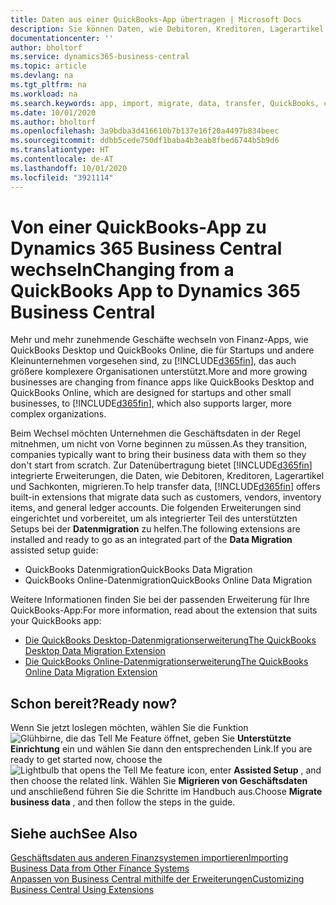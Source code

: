 ```yaml
---
title: Daten aus einer QuickBooks-App übertragen | Microsoft Docs
description: Sie können Daten, wie Debitoren, Kreditoren, Lagerartikel und Sachkonten aus QuickBooks-Apps auf Business Central migrieren.
documentationcenter: ''
author: bholtorf
ms.service: dynamics365-business-central
ms.topic: article
ms.devlang: na
ms.tgt_pltfrm: na
ms.workload: na
ms.search.keywords: app, import, migrate, data, transfer, QuickBooks, customize
ms.date: 10/01/2020
ms.author: bholtorf
ms.openlocfilehash: 3a9bdba3d416610b7b137e16f20a4497b834beec
ms.sourcegitcommit: ddbb5cede750df1baba4b3eab8fbed6744b5b9d6
ms.translationtype: HT
ms.contentlocale: de-AT
ms.lasthandoff: 10/01/2020
ms.locfileid: "3921114"
---
```

# <a name="changing-from-a-quickbooks-app-to-dynamics-365-business-central"></a><span data-ttu-id="133ec-103">Von einer QuickBooks-App zu Dynamics 365 Business Central wechseln</span><span class="sxs-lookup"><span data-stu-id="133ec-103">Changing from a QuickBooks App to Dynamics 365 Business Central</span></span>
<span data-ttu-id="133ec-104">Mehr und mehr zunehmende Geschäfte wechseln von Finanz-Apps, wie QuickBooks Desktop und QuickBooks Online, die für Startups und andere Kleinunternehmen vorgesehen sind, zu [!INCLUDE[d365fin](includes/d365fin_md.md)], das auch größere komplexere Organisationen unterstützt.</span><span class="sxs-lookup"><span data-stu-id="133ec-104">More and more growing businesses are changing from finance apps like QuickBooks Desktop and QuickBooks Online, which are designed for startups and other small businesses, to [!INCLUDE[d365fin](includes/d365fin_md.md)], which also supports larger, more complex organizations.</span></span> 

<span data-ttu-id="133ec-105">Beim Wechsel möchten Unternehmen die Geschäftsdaten in der Regel mitnehmen, um nicht von Vorne beginnen zu müssen.</span><span class="sxs-lookup"><span data-stu-id="133ec-105">As they transition, companies typically want to bring their business data with them so they don't start from scratch.</span></span> <span data-ttu-id="133ec-106">Zur Datenübertragung bietet [!INCLUDE[d365fin](includes/d365fin_md.md)] integrierte Erweiterungen, die Daten, wie Debitoren, Kreditoren, Lagerartikel und Sachkonten, migrieren.</span><span class="sxs-lookup"><span data-stu-id="133ec-106">To help transfer data, [!INCLUDE[d365fin](includes/d365fin_md.md)] offers built-in extensions that migrate data such as customers, vendors, inventory items, and general ledger accounts.</span></span> <span data-ttu-id="133ec-107">Die folgenden Erweiterungen sind eingerichtet und vorbereitet, um als integrierter Teil des unterstützten Setups bei der **Datenmigration** zu helfen.</span><span class="sxs-lookup"><span data-stu-id="133ec-107">The following extensions are installed and ready to go as an integrated part of the **Data Migration** assisted setup guide:</span></span>

* <span data-ttu-id="133ec-108">QuickBooks Datenmigration</span><span class="sxs-lookup"><span data-stu-id="133ec-108">QuickBooks Data Migration</span></span> 
* <span data-ttu-id="133ec-109">QuickBooks Online-Datenmigration</span><span class="sxs-lookup"><span data-stu-id="133ec-109">QuickBooks Online Data Migration</span></span>

<span data-ttu-id="133ec-110">Weitere Informationen finden Sie bei der passenden Erweiterung für Ihre QuickBooks-App:</span><span class="sxs-lookup"><span data-stu-id="133ec-110">For more information, read about the extension that suits your QuickBooks app:</span></span>   

* [<span data-ttu-id="133ec-111">Die QuickBooks Desktop-Datenmigrationserweiterung</span><span class="sxs-lookup"><span data-stu-id="133ec-111">The QuickBooks Desktop Data Migration Extension</span></span>](ui-extensions-quickbooks-data-migration.md)
* [<span data-ttu-id="133ec-112">Die QuickBooks Online-Datenmigrationserweiterung</span><span class="sxs-lookup"><span data-stu-id="133ec-112">The QuickBooks Online Data Migration Extension</span></span>](ui-extensions-quickbooks-online-data-migration.md)

## <a name="ready-now"></a><span data-ttu-id="133ec-113">Schon bereit?</span><span class="sxs-lookup"><span data-stu-id="133ec-113">Ready now?</span></span>
<span data-ttu-id="133ec-114">Wenn Sie jetzt loslegen möchten, wählen Sie die Funktion ![Glühbirne, die das Tell Me Feature](media/ui-search/search_small.png "Tell Me-Funktion") öffnet, geben Sie **Unterstützte Einrichtung** ein und wählen Sie dann den entsprechenden Link.</span><span class="sxs-lookup"><span data-stu-id="133ec-114">If you are ready to get started now, choose the ![Lightbulb that opens the Tell Me feature](media/ui-search/search_small.png "Tell me what you want to do") icon, enter **Assisted Setup** , and then choose the related link.</span></span> <span data-ttu-id="133ec-115">Wählen Sie **Migrieren von Geschäftsdaten** und anschließend führen Sie die Schritte im Handbuch aus.</span><span class="sxs-lookup"><span data-stu-id="133ec-115">Choose **Migrate business data** , and then follow the steps in the guide.</span></span>

## <a name="see-also"></a><span data-ttu-id="133ec-116">Siehe auch</span><span class="sxs-lookup"><span data-stu-id="133ec-116">See Also</span></span>
[<span data-ttu-id="133ec-117">Geschäftsdaten aus anderen Finanzsystemen importieren</span><span class="sxs-lookup"><span data-stu-id="133ec-117">Importing Business Data from Other Finance Systems</span></span>](across-import-data-configuration-packages.md)  
[<span data-ttu-id="133ec-118">Anpassen von Business Central mithilfe der Erweiterungen</span><span class="sxs-lookup"><span data-stu-id="133ec-118">Customizing Business Central Using Extensions</span></span>](ui-extensions.md)   
